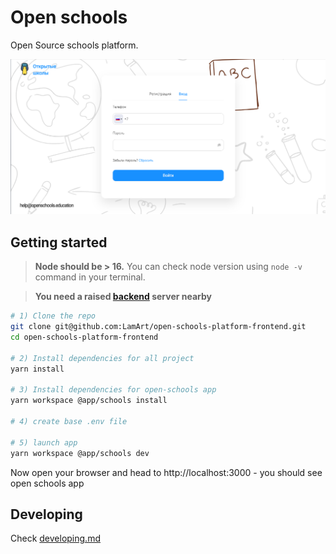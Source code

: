 # Open schools

Open Source schools platform.

![Open schools](docs/img.png)

## Getting started

> **Node should be > 16.** You can check node version using `node -v` command in your terminal.

> **You need a raised [backend](https://github.com/LamArt/open-schools-platform/tree/dev) server nearby**

```bash
# 1) Clone the repo
git clone git@github.com:LamArt/open-schools-platform-frontend.git
cd open-schools-platform-frontend

# 2) Install dependencies for all project
yarn install

# 3) Install dependencies for open-schools app
yarn workspace @app/schools install

# 4) create base .env file

# 5) launch app
yarn workspace @app/schools dev
```

Now open your browser and head to http://localhost:3000 - you should see open schools app

## Developing

Check [developing.md](docs/develop.md)

